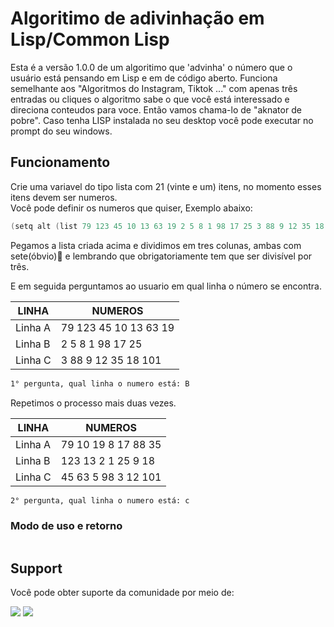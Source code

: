 # Algoritimo de adivinhação em Lisp/Common Lisp
Esta é a versão 1.0.0 de um algoritimo que 'advinha' o número que o usuário está pensando em Lisp e em de código aberto.
Funciona semelhante aos "Algoritmos do Instagram, Tiktok ..." com apenas três entradas ou cliques o algoritmo sabe o que você está interessado e direciona conteudos para voce.
Então vamos chama-lo de "aknator de pobre". Caso tenha LISP instalada no seu desktop você pode executar no prompt do seu windows.

## Funcionamento
Crie uma variavel do tipo lista com 21 (vinte e um) itens, no momento esses itens devem ser numeros.
<br />Você pode definir os numeros que quiser, Exemplo abaixo:

```go
(setq alt (list 79 123 45 10 13 63 19 2 5 8 1 98 17 25 3 88 9 12 35 18 101))
```
Pegamos a lista criada acima e dividimos em tres colunas, ambas com sete(óbvio)🤯 e lembrando que obrigatoriamente tem que ser divisível por três.
<p>E em seguida perguntamos ao usuario em qual linha o número se encontra.

LINHA   | NUMEROS
--------- | ------
Linha A | 79 123 45 10 13 63 19
Linha B | 2 5 8 1 98 17 25
Linha C | 3 88 9 12 35 18 101
```sh
1° pergunta, qual linha o numero está: B
```
Repetimos o processo mais duas vezes.

LINHA   | NUMEROS
--------- | ------
Linha A | 79 10 19 8 17 88 35
Linha B | 123 13 2 1 25 9 18
Linha C | 45 63 5 98 3 12 101
```sh
2° pergunta, qual linha o numero está: c
```


### Modo de uso e retorno

```sh

```

## Support
Você pode obter suporte da comunidade por meio de:

<a href = "https://api.whatsapp.com/send?phone=5588998686890"><img src="https://img.shields.io/badge/WhatsApp-25D366?style=for-the-badge&logo=whatsapp&logoColor=white" target="_blank"></a>
<a href = "https://t.me/JuniorNogueira"><img src="https://img.shields.io/badge/Telegram-2CA5E0?style=for-the-badge&logo=telegram&logoColor=white" target="_blank"></a>